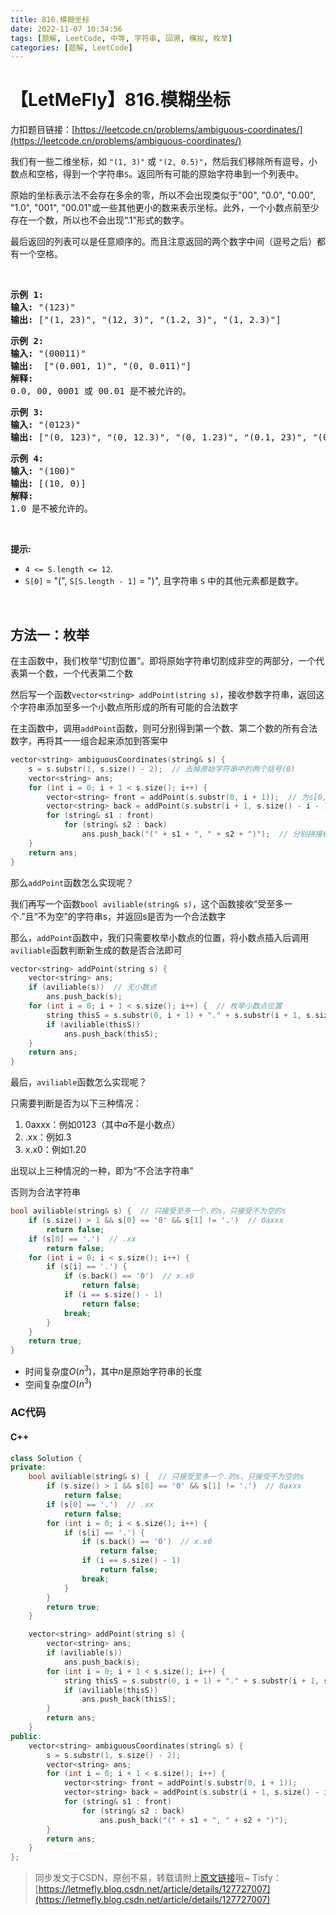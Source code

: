 ```yaml
---
title: 816.模糊坐标
date: 2022-11-07 10:34:56
tags: [题解, LeetCode, 中等, 字符串, 回溯, 模拟, 枚举]
categories: [题解, LeetCode]
---
```


# 【LetMeFly】816.模糊坐标

力扣题目链接：[https://leetcode.cn/problems/ambiguous-coordinates/](https://leetcode.cn/problems/ambiguous-coordinates/)

<p>我们有一些二维坐标，如&nbsp;<code>&quot;(1, 3)&quot;</code>&nbsp;或&nbsp;<code>&quot;(2, 0.5)&quot;</code>，然后我们移除所有逗号，小数点和空格，得到一个字符串<code>S</code>。返回所有可能的原始字符串到一个列表中。</p>

<p>原始的坐标表示法不会存在多余的零，所以不会出现类似于&quot;00&quot;, &quot;0.0&quot;, &quot;0.00&quot;, &quot;1.0&quot;, &quot;001&quot;, &quot;00.01&quot;或一些其他更小的数来表示坐标。此外，一个小数点前至少存在一个数，所以也不会出现&ldquo;.1&rdquo;形式的数字。</p>

<p>最后返回的列表可以是任意顺序的。而且注意返回的两个数字中间（逗号之后）都有一个空格。</p>

<p>&nbsp;</p>

<pre>
<strong>示例 1:</strong>
<strong>输入:</strong> &quot;(123)&quot;
<strong>输出:</strong> [&quot;(1, 23)&quot;, &quot;(12, 3)&quot;, &quot;(1.2, 3)&quot;, &quot;(1, 2.3)&quot;]
</pre>

<pre>
<strong>示例 2:</strong>
<strong>输入:</strong> &quot;(00011)&quot;
<strong>输出:</strong> &nbsp;[&quot;(0.001, 1)&quot;, &quot;(0, 0.011)&quot;]
<strong>解释:</strong> 
0.0, 00, 0001 或 00.01 是不被允许的。
</pre>

<pre>
<strong>示例 3:</strong>
<strong>输入:</strong> &quot;(0123)&quot;
<strong>输出:</strong> [&quot;(0, 123)&quot;, &quot;(0, 12.3)&quot;, &quot;(0, 1.23)&quot;, &quot;(0.1, 23)&quot;, &quot;(0.1, 2.3)&quot;, &quot;(0.12, 3)&quot;]
</pre>

<pre>
<strong>示例 4:</strong>
<strong>输入:</strong> &quot;(100)&quot;
<strong>输出:</strong> [(10, 0)]
<strong>解释:</strong> 
1.0 是不被允许的。
</pre>

<p>&nbsp;</p>

<p><strong>提示: </strong></p>

<ul>
	<li><code>4 &lt;= S.length &lt;= 12</code>.</li>
	<li><code>S[0]</code> = &quot;(&quot;, <code>S[S.length - 1]</code> = &quot;)&quot;, 且字符串&nbsp;<code>S</code>&nbsp;中的其他元素都是数字。</li>
</ul>

<p>&nbsp;</p>


    
## 方法一：枚举

在主函数中，我们枚举“切割位置”。即将原始字符串切割成非空的两部分，一个代表第一个数，一个代表第二个数

然后写一个函数```vector<string> addPoint(string s)```，接收参数字符串，返回这个字符串添加至多一个小数点所形成的所有可能的合法数字

在主函数中，调用```addPoint```函数，则可分别得到第一个数、第二个数的所有合法数字，再将其一一组合起来添加到答案中

```cpp
vector<string> ambiguousCoordinates(string& s) {
    s = s.substr(1, s.size() - 2);  // 去掉原始字符串中的两个括号(0)
    vector<string> ans;
    for (int i = 0; i + 1 < s.size(); i++) {
        vector<string> front = addPoint(s.substr(0, i + 1));  // 为s[0, i]添加零个或一个小数点 所能得到的所有合法数字
        vector<string> back = addPoint(s.substr(i + 1, s.size() - i - 1));  // s[i + 1, s.size() - 1]
        for (string& s1 : front)
            for (string& s2 : back)
                ans.push_back("(" + s1 + ", " + s2 + ")");  // 分别拼接组合
    }
    return ans;
}
```

那么```addPoint```函数怎么实现呢？

我们再写一个函数```bool aviliable(string& s)```，这个函数接收“受至多一个.”且“不为空”的字符串s，并返回s是否为一个合法数字

那么，```addPoint```函数中，我们只需要枚举小数点的位置，将小数点插入后调用```aviliable```函数判断新生成的数是否合法即可

```cpp
vector<string> addPoint(string s) {
    vector<string> ans;
    if (aviliable(s))  // 无小数点
        ans.push_back(s);
    for (int i = 0; i + 1 < s.size(); i++) {  // 枚举小数点位置
        string thisS = s.substr(0, i + 1) + "." + s.substr(i + 1, s.size() - i - 1);
        if (aviliable(thisS))
            ans.push_back(thisS);
    }
    return ans;
}
```

最后，```aviliable```函数怎么实现呢？

只需要判断是否为以下三种情况：

1. 0axxx：例如0123（其中$a$不是小数点）
2. .xx：例如.3
3. x.x0：例如1.20

出现以上三种情况的一种，即为“不合法字符串”

否则为合法字符串

```cpp
bool aviliable(string& s) {  // 只接受至多一个.的s，只接受不为空的s
    if (s.size() > 1 && s[0] == '0' && s[1] != '.')  // 0axxx
        return false;
    if (s[0] == '.')  // .xx
        return false;
    for (int i = 0; i < s.size(); i++) {
        if (s[i] == '.') {
            if (s.back() == '0')  // x.x0
                return false;
            if (i == s.size() - 1)
                return false;
            break;
        }
    }
    return true;
}
```

+ 时间复杂度$O(n^3)$，其中$n$是原始字符串的长度
+ 空间复杂度$O(n^3)$

### AC代码

#### C++

```cpp
class Solution {
private:
    bool aviliable(string& s) {  // 只接受至多一个.的s，只接受不为空的s
        if (s.size() > 1 && s[0] == '0' && s[1] != '.')  // 0axxx
            return false;
        if (s[0] == '.')  // .xx
            return false;
        for (int i = 0; i < s.size(); i++) {
            if (s[i] == '.') {
                if (s.back() == '0')  // x.x0
                    return false;
                if (i == s.size() - 1)
                    return false;
                break;
            }
        }
        return true;
    }

    vector<string> addPoint(string s) {
        vector<string> ans;
        if (aviliable(s))
            ans.push_back(s);
        for (int i = 0; i + 1 < s.size(); i++) {
            string thisS = s.substr(0, i + 1) + "." + s.substr(i + 1, s.size() - i - 1);
            if (aviliable(thisS))
                ans.push_back(thisS);
        }
        return ans;
    }
public:
    vector<string> ambiguousCoordinates(string& s) {
        s = s.substr(1, s.size() - 2);
        vector<string> ans;
        for (int i = 0; i + 1 < s.size(); i++) {
            vector<string> front = addPoint(s.substr(0, i + 1));
            vector<string> back = addPoint(s.substr(i + 1, s.size() - i - 1));
            for (string& s1 : front)
                for (string& s2 : back)
                    ans.push_back("(" + s1 + ", " + s2 + ")");
        }
        return ans;
    }
};
```

> 同步发文于CSDN，原创不易，转载请附上[原文链接](https://blog.letmefly.xyz/2022/11/07/LeetCode%200816.%E6%A8%A1%E7%B3%8A%E5%9D%90%E6%A0%87/)哦~
> Tisfy：[https://letmefly.blog.csdn.net/article/details/127727007](https://letmefly.blog.csdn.net/article/details/127727007)
